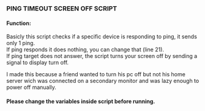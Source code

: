 ### PING TIMEOUT SCREEN OFF SCRIPT  

####  Function:

Basicly this script checks if a specific device is responding to ping, it sends only 1 ping.  
If ping responds it does nothing, you can change that (line 21).  
If ping target does not answer, the script turns your screen off by sending a signal to display turn off.  

I made this because a friend wanted to turn his pc off but not his home server wich was connected on a secondary monitor and was lazy enough to power off manually.  

#### Please change the variables inside script before running.
